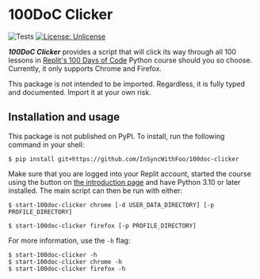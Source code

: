 # 100DoC Clicker

![Tests][B1]
[![License: Unlicense][B2]](http://unlicense.org/)

***100DoC Clicker*** provides a script that will click its way through
all 100 lessons in [Replit's 100 Days of Code][1] Python course should you
so choose. Currently, it only supports Chrome and Firefox.

This package is not intended to be imported. Regardless, it is fully
typed and documented. Import it at your own risk.


## Installation and usage

This package is not published on PyPI.
To install, run the following command in your shell:

```shell
$ pip install git+https://github.com/InSyncWithFoo/100doc-clicker
```

Make sure that you are logged into your Replit account, started the course
using the button on [the introduction page][1] and have Python 3.10
or later installed. The main script can then be run with either:

```shell
$ start-100doc-clicker chrome [-d USER_DATA_DIRECTORY] [-p PROFILE_DIRECTORY]
```

```shell
$ start-100doc-clicker firefox [-p PROFILE_DIRECTORY]
```

For more information, use the `-h` flag:

```shell
$ start-100doc-clicker -h
$ start-100doc-clicker chrome -h
$ start-100doc-clicker firefox -h
```


  [B1]: https://github.com/InSyncWithFoo/100doc-clicker/actions/workflows/tox.yaml/badge.svg
  [B2]: https://img.shields.io/badge/license-Unlicense-blue.svg

  [1]: https://replit.com/learn/100-days-of-code
